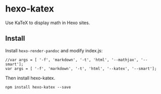 # hexo-katex

Use KaTeX to display math in Hexo sites.

## Install 

Install `hexo-render-pandoc` and modify index.js:

```
//var args = [ '-f', 'markdown', '-t', 'html', '--mathjax', '--smart'];
var args = [ '-f', 'markdown', '-t', 'html', '--katex', '--smart'];
```

Then install hexo-katex.

```
npm install hexo-katex --save
```
